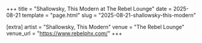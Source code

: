 +++
title = "Shallowsky, This Modern at The Rebel Lounge"
date = 2025-08-21
template = "page.html"
slug = "2025-08-21-shallowsky-this-modern"

[extra]
artist = "Shallowsky, This Modern"
venue = "The Rebel Lounge"
venue_url = "https://www.rebelphx.com/"
+++
